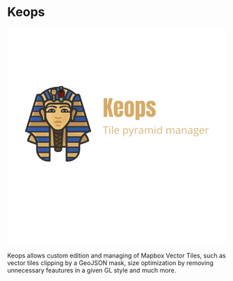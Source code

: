 # Keops

<p align="center">
    <img src="favicon.png" alt="Keops logo">
</p>

Keops allows custom edition and managing of Mapbox Vector Tiles, such as vector tiles clipping by a GeoJSON mask, size optimization by removing unnecessary feautures in a given GL style and much more.


